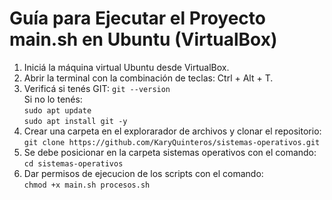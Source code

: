 
<h1>Guía para Ejecutar el Proyecto main.sh en Ubuntu (VirtualBox)</h1>
<ol>
<li>Iniciá la máquina virtual Ubuntu desde VirtualBox.</li>
<li>Abrir la terminal con la combinación de teclas: Ctrl + Alt + T.</li>
<li>Verificá si tenés GIT: 
<code>git --version</code> <br>
Si no lo tenés: <br> 
<code>sudo apt update</code><br>
<code>sudo apt install git -y</code></li>
<li> Crear una carpeta en el explorarador de archivos y clonar el repositorio: <br>
<code>git clone https://github.com/KaryQuinteros/sistemas-operativos.git</code> <br>
</li>
<li>Se debe posicionar en la carpeta sistemas operativos con el comando: <br> 
<code>cd sistemas-operativos</code>
</li>
<li>Dar permisos de ejecucion de los scripts con el comando: <br>
<code>chmod +x main.sh procesos.sh</code></li>

</ol>

